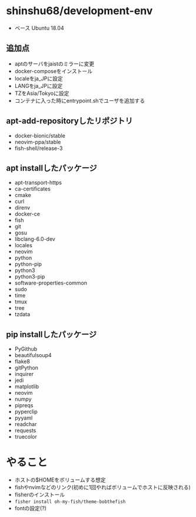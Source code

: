 # shinshu68/development-env
- ベース Ubuntu 18.04

## 追加点
- aptのサーバをjaistのミラーに変更
- docker-composeをインストール
- localeをja_JPに設定
- LANGをja_JPに設定
- TZをAsia/Tokyoに設定
- コンテナに入った時にentrypoint.shでユーザを追加する

## apt-add-repositoryしたリポジトリ
- docker-bionic/stable
- neovim-ppa/stable
- fish-shell/release-3

## apt installしたパッケージ
- apt-transport-https
- ca-certificates
- cmake
- curl
- direnv
- docker-ce
- fish
- git
- gosu
- libclang-6.0-dev
- locales
- neovim
- python
- python-pip
- python3
- python3-pip
- software-properties-common
- sudo
- time
- tmux
- tree
- tzdata

## pip installしたパッケージ
- PyGithub
- beautifulsoup4
- flake8
- gitPython
- inquirer
- jedi
- matplotlib
- neovim
- numpy
- pipreqs
- pyperclip
- pyyaml
- readchar
- requests
- truecolor

# やること
- ホストの$HOMEをボリュームする想定
- fishやnvimなどのリンク(初めに1回やればボリュームでホストに反映される)
- fisherのインストール
- `fisher install oh-my-fish/theme-bobthefish`
- fontの設定(?)
